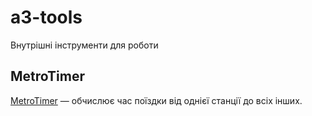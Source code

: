 # a3-tools
Внутрішні інструменти для роботи

## MetroTimer
[MetroTimer](https://a3-tools.herokuapp.com/metrotimer) — обчислює час поїздки від однієї станції до всіх інших.
